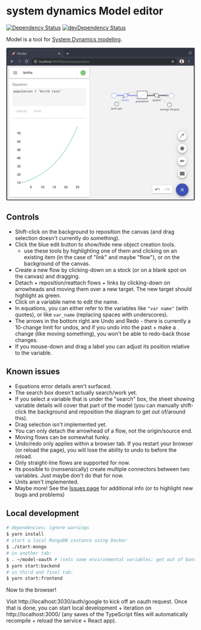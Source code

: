 # system dynamics Model editor

[![Dependency Status](https://david-dm.org/bpowers/model-app/status.svg)](https://david-dm.org/bpowers/model-app)
[![devDependency Status](https://david-dm.org/bpowers/model-app/dev-status.svg)](https://david-dm.org/bpowers/model-app?type=dev)

Model is a tool for [System Dynamics modeling](https://www.systemdynamics.org/what-is-sd#overview).

![simple example model](doc/population-model.png)

## Controls

* Shift-click on the background to reposition the canvas (and drag selection doesn't currently do something).
* Click the blue edit button to show/hide new object creation tools.
  * use these tools by highlighting one of them and clicking on an existing item (in the case of "link" and maybe "flow"), or on the background of the canvas.
* Create a new flow by clicking-down on a stock (or on a blank spot on the canvas) and dragging.
* Detach + reposition/reattach flows + links by clicking-down on arrowheads and moving them over a new target.  The new target should highlight as green.
* Click on a variable name to edit the name.
* In equations, you can either refer to the variables like `"var name"` (with quotes), or like `var_name` (replacing spaces with underscores).
* The arrows in the bottom right are Undo and Redo - there is currently a 10-change limit for undos, and if you undo into the past + make a change (like moving something), you won't be able to redo-back those changes.
* If you mouse-down and drag a label you can adjust its position relative to the variable.

## Known issues

* Equations error details aren't surfaced.
* The search box doesn't actually search/work yet.
* If you select a variable that is under the "search" box, the sheet showing variable details will cover that part of the model (you can manually shift-click the background and reposition the diagram to get out of/around this).
* Drag selection isn't implemented yet.
* You can only detach the arrowhead of a flow, not the origin/source end.
* Moving flows can be somewhat funky.
* Undo/redo only applies within a browser tab.  If you restart your browser (or reload the page), you will lose the ability to undo to before the reload.
* Only straight-line flows are supported for now.
* Its possible to (nonsensically) create multiple connectors between two variables.  Just maybe don't do that for now.
* Units aren't implemented.
* Maybe more!  See the [Issues page](https://github.com/bpowers/model-app/issues) for additional info (or to highlight new bugs and problems)

## Local development

```bash
# dependencies; ignore warnings
$ yarn install
# start a local MongoDB instance using Docker
$ ./start-mongo
# in another tab:
$ . ~/model-oauth # (sets some environmental variables; get out of band)
$ yarn start:backend
# in third and final tab:
$ yarn start:frontend

```

Now to the browser!

Visit http://localhost:3030/auth/google to kick off an oauth request.  Once that is done, you can start local development + iteration on http://localhost:3000/ (any saves of the TypeScript files will automatically recompile + reload the service + React app).
